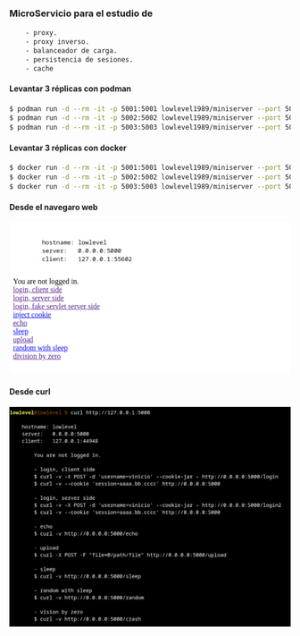 ### MicroServicio para el estudio de
~~~
	- proxy.
	- proxy inverso.
	- balanceador de carga.
	- persistencia de sesiones.
    - cache
~~~

#### Levantar 3 réplicas con podman
~~~bash
$ podman run -d --rm -it -p 5001:5001 lowlevel1989/miniserver --port 5001
$ podman run -d --rm -it -p 5002:5002 lowlevel1989/miniserver --port 5002
$ podman run -d --rm -it -p 5003:5003 lowlevel1989/miniserver --port 5003
~~~

#### Levantar 3 réplicas con docker
~~~bash
$ docker run -d --rm -it -p 5001:5001 lowlevel1989/miniserver --port 5001
$ docker run -d --rm -it -p 5002:5002 lowlevel1989/miniserver --port 5002
$ docker run -d --rm -it -p 5003:5003 lowlevel1989/miniserver --port 5003
~~~

#### Desde el navegaro web
![](browser.png) 

#### Desde curl
![](curl.png) 
